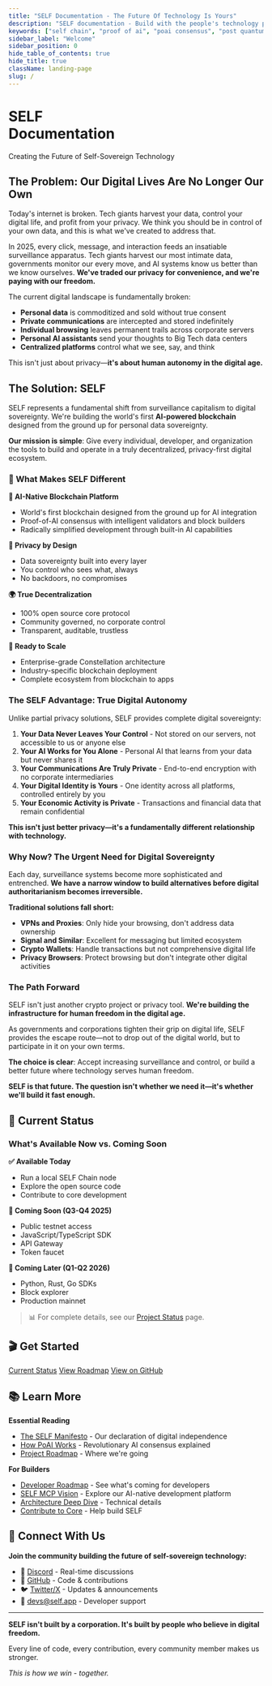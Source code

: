 ```yaml
---
title: "SELF Documentation - The Future Of Technology Is Yours"
description: "SELF documentation - Build with the people's technology platform featuring SELF Chain blockchain with Proof-of-AI consensus, post-quantum cryptography, and human-centric design. Open-source infrastructure for self-sovereign technology, privacy-first applications, and decentralized AI validation."
keywords: ["self chain", "proof of ai", "poai consensus", "post quantum blockchain", "self sovereign technology", "decentralized ai", "people's blockchain", "privacy first", "color marker system", "hybrid cloud blockchain", "ai validator", "human rights technology", "web3 operating system", "blockchain super app"]
sidebar_label: "Welcome"
sidebar_position: 0
hide_table_of_contents: true
hide_title: true
className: landing-page
slug: /
---
```


<div className="hero-section-wrapper">
  <div className="hero-section">
    <div className="hero-content">
      <h1 className="hero-title">SELF<br />Documentation</h1>
      <p className="hero-tagline">Creating the Future of Self-Sovereign Technology</p>
    </div>
  </div>
</div>

## The Problem: Our Digital Lives Are No Longer Our Own

Today's internet is broken. Tech giants harvest your data, control your digital life, and profit from your privacy. We think you should be in control of your own data, and this is what we've created to address that.

In 2025, every click, message, and interaction feeds an insatiable surveillance apparatus. Tech giants harvest our most intimate data, governments monitor our every move, and AI systems know us better than we know ourselves. **We've traded our privacy for convenience, and we're paying with our freedom.**

The current digital landscape is fundamentally broken:
- **Personal data** is commoditized and sold without true consent
- **Private communications** are intercepted and stored indefinitely  
- **Individual browsing** leaves permanent trails across corporate servers
- **Personal AI assistants** send your thoughts to Big Tech data centers
- **Centralized platforms** control what we see, say, and think

This isn't just about privacy—**it's about human autonomy in the digital age.**

## The Solution: SELF

SELF represents a fundamental shift from surveillance capitalism to digital sovereignty. We're building the world's first **AI-powered blockchain** designed from the ground up for personal data sovereignty.

**Our mission is simple**: Give every individual, developer, and organization the tools to build and operate in a truly decentralized, privacy-first digital ecosystem.

### 🎯 What Makes SELF Different

**🤖 AI-Native Blockchain Platform**
- World's first blockchain designed from the ground up for AI integration
- Proof-of-AI consensus with intelligent validators and block builders
- Radically simplified development through built-in AI capabilities

**🔐 Privacy by Design**
- Data sovereignty built into every layer
- You control who sees what, always
- No backdoors, no compromises

**🌍 True Decentralization**
- 100% open source core protocol
- Community governed, no corporate control
- Transparent, auditable, trustless

**🚀 Ready to Scale**
- Enterprise-grade Constellation architecture
- Industry-specific blockchain deployment
- Complete ecosystem from blockchain to apps

### The SELF Advantage: True Digital Autonomy

Unlike partial privacy solutions, SELF provides complete digital sovereignty:

1. **Your Data Never Leaves Your Control** - Not stored on our servers, not accessible to us or anyone else
2. **Your AI Works for You Alone** - Personal AI that learns from your data but never shares it
3. **Your Communications Are Truly Private** - End-to-end encryption with no corporate intermediaries
4. **Your Digital Identity is Yours** - One identity across all platforms, controlled entirely by you
5. **Your Economic Activity is Private** - Transactions and financial data that remain confidential

**This isn't just better privacy—it's a fundamentally different relationship with technology.**

### Why Now? The Urgent Need for Digital Sovereignty

Each day, surveillance systems become more sophisticated and entrenched. **We have a narrow window to build alternatives before digital authoritarianism becomes irreversible.**

**Traditional solutions fall short:**
- **VPNs and Proxies**: Only hide your browsing, don't address data ownership
- **Signal and Similar**: Excellent for messaging but limited ecosystem
- **Crypto Wallets**: Handle transactions but not comprehensive digital life
- **Privacy Browsers**: Protect browsing but don't integrate other digital activities

### The Path Forward

SELF isn't just another crypto project or privacy tool. **We're building the infrastructure for human freedom in the digital age.**

As governments and corporations tighten their grip on digital life, SELF provides the escape route—not to drop out of the digital world, but to participate in it on your own terms.

**The choice is clear**: Accept increasing surveillance and control, or build a better future where technology serves human freedom.

**SELF is that future. The question isn't whether we need it—it's whether we'll build it fast enough.**

## 🚦 Current Status

### What's Available Now vs. Coming Soon

**✅ Available Today**
- Run a local SELF Chain node
- Explore the open source code
- Contribute to core development

**🔄 Coming Soon (Q3-Q4 2025)**
- Public testnet access
- JavaScript/TypeScript SDK
- API Gateway
- Token faucet

**📅 Coming Later (Q1-Q2 2026)**  
- Python, Rust, Go SDKs
- Block explorer
- Production mainnet

> 📊 For complete details, see our [Project Status](/project-status) page.


## 🎬 Get Started

<div className="button-container">
  <a href="/project-status">Current Status</a>
  <a href="/roadmap/Introduction">View Roadmap</a>
  <a href="https://github.com/SELF-Technology/self-chain-public">View on GitHub</a>
</div>

## 📚 Learn More

**Essential Reading**
- [The SELF Manifesto](/about-self/manifesto) - Our declaration of digital independence
- [How PoAI Works](/technical-docs/PoAI/Proof-of-AI) - Revolutionary AI consensus explained
- [Project Roadmap](/roadmap/Introduction) - Where we're going

**For Builders**
- [Developer Roadmap](/roadmap/Introduction) - See what's coming for developers
- [SELF MCP Vision](/building-on-self/mcp-integration) - Explore our AI-native development platform
- [Architecture Deep Dive](/technical-docs/self-chain/SELF_Chain_Architecture) - Technical details
- [Contribute to Core](/developing-self) - Help build SELF


## 🤝 Connect With Us

**Join the community building the future of self-sovereign technology:**

- 💬 [Discord](https://discord.gg/WdMdVpA4C8) - Real-time discussions
- 🐙 [GitHub](https://github.com/SELF-Technology) - Code & contributions
- 🐦 [Twitter/X](https://x.com/self_hq) - Updates & announcements
- 📧 [devs@self.app](mailto:devs@self.app) - Developer support

---

<div className="hero-footer">
  <p><strong>SELF isn't built by a corporation. It's built by people who believe in digital freedom.</strong></p>
  <p>Every line of code, every contribution, every community member makes us stronger.</p>
  <p><em>This is how we win - together.</em></p>
</div>

